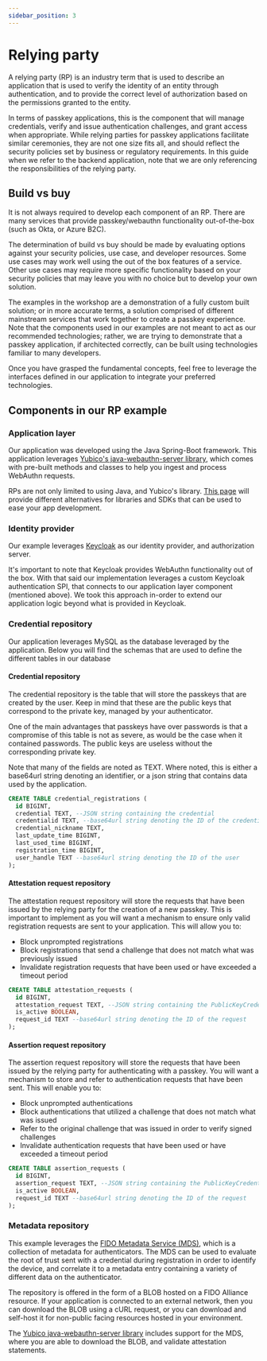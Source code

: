 ```yaml
---
sidebar_position: 3
---
```


# Relying party

A relying party (RP) is an industry term that is used to describe an application that is used to verify the identity of an entity through authentication, and to provide the correct level of authorization based on the permissions granted to the entity.

In terms of passkey applications, this is the component that will manage credentials, verify and issue authentication challenges, and grant access when appropriate. While relying parties for passkey applications facilitate similar ceremonies, they are not one size fits all, and should reflect the security policies set by business or regulatory requirements. In this guide when we refer to the backend application, note that we are only referencing the responsibilities of the relying party.

## Build vs buy

It is not always required to develop each component of an RP. There are many services that provide passkey/webauthn functionality out-of-the-box (such as Okta, or Azure B2C).

The determination of build vs buy should be made by evaluating options against your security policies, use case, and developer resources. Some use cases may work well using the out of the box features of a service. Other use cases may require more specific functionality based on your security policies that may leave you with no choice but to develop your own solution.

The examples in the workshop are a demonstration of a fully custom built solution; or in more accurate terms, a solution comprised of different mainstream services that work together to create a passkey experience. Note that the components used in our examples are not meant to act as our recommended technologies; rather, we are trying to demonstrate that a passkey application, if architected correctly, can be built using technologies familiar to many developers.

Once you have grasped the fundamental concepts, feel free to leverage the interfaces defined in our application to integrate your preferred technologies.

## Components in our RP example

### Application layer

Our application was developed using the Java Spring-Boot framework. This application leverages [Yubico's java-webauthn-server library](https://github.com/Yubico/java-webauthn-server), which comes with pre-built methods and classes to help you ingest and process WebAuthn requests.

RPs are not only limited to using Java, and Yubico's library. [This page](https://github.com/herrjemand/awesome-webauthn) will provide different alternatives for libraries and SDKs that can be used to ease your app development.

### Identity provider

Our example leverages [Keycloak](https://www.keycloak.org/) as our identity provider, and authorization server.

It's important to note that Keycloak provides WebAuthn functionality out of the box. With that said our implementation leverages a custom Keycloak authentication SPI, that connects to our application layer component (mentioned above). We took this approach in-order to extend our application logic beyond what is provided in Keycloak.

### Credential repository

Our application leverages MySQL as the database leveraged by the application. Below you will find the schemas that are used to define the different tables in our database

#### Credential repository

The credential repository is the table that will store the passkeys that are created by the user. Keep in mind that these are the public keys that correspond to the private key, managed by your authenticator.

One of the main advantages that passkeys have over passwords is that a compromise of this table is not as severe, as would be the case when it contained passwords. The public keys are useless without the corresponding private key.

Note that many of the fields are noted as TEXT. Where noted, this is either a base64url string denoting an identifier, or a json string that contains data used by the application.

```sql
CREATE TABLE credential_registrations (
  id BIGINT,
  credential TEXT, --JSON string containing the credential
  credentialid TEXT, --base64url string denoting the ID of the credential
  credential_nickname TEXT,
  last_update_time BIGINT,
  last_used_time BIGINT,
  registration_time BIGINT,
  user_handle TEXT --base64url string denoting the ID of the user
);
```

#### Attestation request repository

The attestation request repository will store the requests that have been issued by the relying party for the creation of a new passkey. This is important to implement as you will want a mechanism to ensure only valid registration requests are sent to your application. This will allow you to:

- Block unprompted registrations
- Block registrations that send a challenge that does not match what was previously issued
- Invalidate registration requests that have been used or have exceeded a timeout period

```sql
CREATE TABLE attestation_requests (
  id BIGINT,
  attestation_request TEXT, --JSON string containing the PublicKeyCredentialCreationOptions
  is_active BOOLEAN,
  request_id TEXT --base64url string denoting the ID of the request
);
```

#### Assertion request repository

The assertion request repository will store the requests that have been issued by the relying party for authenticating with a passkey. You will want a mechanism to store and refer to authentication requests that have been sent. This will enable you to:

- Block unprompted authentications
- Block authentications that utilized a challenge that does not match what was issued
- Refer to the original challenge that was issued in order to verify signed challenges
- Invalidate authentication requests that have been used or have exceeded a timeout period

```sql
CREATE TABLE assertion_requests (
  id BIGINT,
  assertion_request TEXT, --JSON string containing the PublicKeyCredentialCreationOptions
  is_active BOOLEAN,
  request_id TEXT --base64url string denoting the ID of the request
);
```

### Metadata repository

This example leverages the [FIDO Metadata Service (MDS)](https://fidoalliance.org/metadata/), which is a collection of metadata for authenticators. The MDS can be used to evaluate the root of trust sent with a credential during registration in order to identify the device, and correlate it to a metadata entry containing a variety of different data on the authenticator.

The repository is offered in the form of a BLOB hosted on a FIDO Alliance resource. If your application is connected to an external network, then you can download the BLOB using a cURL request, or you can download and self-host it for non-public facing resources hosted in your environment.

The [Yubico java-webauthn-server library](https://github.com/Yubico/java-webauthn-server) includes support for the MDS, where you are able to download the BLOB, and validate attestation statements.
